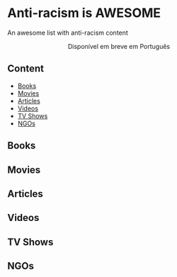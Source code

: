 # Anti-racism is AWESOME

An awesome list with anti-racism content

<p align="center">Disponível em breve em Português</p>

## Content

- [Books](#books)
- [Movies](#movies)
- [Articles](#articles)
- [Videos](#videos)
- [TV Shows](#tvshows)
- [NGOs](#ngos)

## Books
## Movies
## Articles
## Videos
## TV Shows
## NGOs